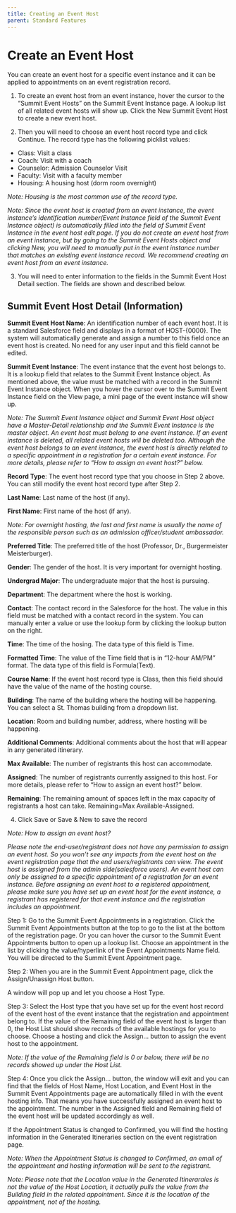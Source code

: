 ```yaml
---
title: Creating an Event Host
parent: Standard Features
---
```



# Create an Event Host
You can create an event host for a specific event instance and it can be applied to appointments on an event registration record.

1.	To create an event host from an event instance, hover the cursor to the “Summit Event Hosts” on the Summit Event Instance page. A lookup list of all related event hosts will show up. Click the New Summit Event Host to create a new event host.  
 
2.	Then you will need to choose an event host record type and click Continue.
The record type has the following picklist values:
* Class: Visit a class
* Coach: Visit with a coach
* Counselor: Admission Counselor Visit
* Faculty: Visit with a faculty member
* Housing: A housing host (dorm room overnight)

_Note: Housing is the most common use of the record type._
 
_Note: Since the event host is created from an event instance, the event instance’s identification number(Event Instance field of the Summit Event Instance object) is automatically filled into the field of Summit Event Instance in the event host edit page. If you do not create an event host from an event instance, but by going to the Summit Event Hosts object and clicking New, you will need to manually put in the event instance number that matches an existing event instance record. We recommend creating an event host from an event instance._

3.	You will need to enter information to the fields in the Summit Event Host Detail section. The fields are shown and described below.

## Summit Event Host Detail (Information)
**Summit Event Host Name**: An identification number of each event host. It is a standard Salesforce field and displays in a format of HOST-{0000}. The system will automatically generate and assign a number to this field once an event host is created. No need for any user input and this field cannot be edited.

**Summit Event Instance**: The event instance that the event host belongs to. It is a lookup field that relates to the Summit Event Instance object. As mentioned above, the value must be matched with a record in the Summit Event Instance object. When you hover the cursor over to the Summit Event Instance field on the View page, a mini page of the event instance will show up.
 
_Note: The Summit Event Instance object and Summit Event Host object have a Master-Detail relationship and the Summit Event Instance is the master object. An event host must belong to one event instance. If an event instance is deleted, all related event hosts will be deleted too. Although the event host belongs to an event instance, the event host is directly related to a specific appointment in a registration for a certain event instance. For more details, please refer to “How to assign an event host?” below._

**Record Type**: The event host record type that you choose in Step 2 above. You can still modify the event host record type after Step 2.

**Last Name**: Last name of the host (if any). 

**First Name**: First name of the host (if any).

_Note: For overnight hosting, the last and first name is usually the name of the responsible person such as an admission officer/student ambassador._

**Preferred Title**: The preferred title of the host (Professor, Dr., Burgermeister Meisterburger).

**Gender**: The gender of the host. It is very important for overnight hosting. 

**Undergrad Major**: The undergraduate major that the host is pursuing. 

**Department**: The department where the host is working.

**Contact**: The contact record in the Salesforce for the host. The value in this field must be matched with a contact record in the system. You can manually enter a value or use the lookup form by clicking the lookup button on the right. 

**Time**: The time of the hosing. The data type of this field is Time.

**Formatted Time**: The value of the Time field that is in “12-hour AM/PM” format. The data type of this field is Formula(Text).

**Course Name**: If the event host record type is Class, then this field should have the value of the name of the hosting course. 
 
**Building**: The name of the building where the hosting will be happening. You can select a St. Thomas building from a dropdown list.

**Location**: Room and building number, address, where hosting will be happening.

**Additional Comments**: Additional comments about the host that will appear in any generated itinerary. 

**Max Available**: The number of registrants this host can accommodate.

**Assigned**: The number of registrants currently assigned to this host. For more details, please refer to “How to assign an event host?” below.

**Remaining**: The remaining amount of spaces left in the max capacity of registrants a host can take. Remaining=Max Available-Assigned. 

4.	Click Save or Save & New to save the record

_Note: How to assign an event host?_

_Please note the end-user/registrant does not have any permission to assign an event host. So you won’t see any impacts from the event host on the event registration page that the end users/registrants can view. The event host is assigned from the admin side(salesforce users). An event host can only be assigned to a specific appointment of a registration for an event instance. Before assigning an event host to a registered appointment, please make sure you have set up an event host for the event instance, a registrant has registered for that event instance and the registration includes an appointment._

Step 1: 
Go to the Summit Event Appointments in a registration. Click the Summit Event Appointments button at the top to go to the list at the bottom of the registration page. Or you can hover the cursor to the Summit Event Appointments button to open up a lookup list. Choose an appointment in the list by clicking the value/hyperlink of the Event Appointments Name field. You will be directed to the Summit Event Appointment page.
 
Step 2: 
When you are in the Summit  Event Appointment page, click the Assign/Unassign Host button. 
 
A window will pop up and let you choose a Host Type.
 
Step 3:
Select the Host type that you have set up for the event host record of the event host of the event instance that the registration and appointment belong to. If the value of the Remaining field of the event host is larger than 0, the Host List should show records of the available hostings for you to choose. Choose a hosting and click the Assign… button to assign the event host to the appointment. 

_Note: If the value of the Remaining field is 0 or below, there will be no records showed up under the Host List._
 
Step 4:
Once you click the Assign… button, the window will exit and you can find that the fields of Host Name, Host Location, and Event Host in the Summit Event Appointments page are automatically filled in with the event hosting info. That means you have successfully assigned an event host to the appointment. The number in the Assigned field and Remaining field of the event host will be updated accordingly as well. 

If the Appointment Status is changed to Confirmed, you will find the hosting information in the Generated Itineraries section on the event registration page.

_Note: When the Appointment Status is changed to Confirmed, an email of the appointment and hosting information will be sent to the registrant._
 
_Note: Please note that the Location value in the Generated Itineraraies is not the value of the Host Location, it actually pulls the value from the Building field in the related appointment. Since it is the location of the appointment, not of the hosting._
